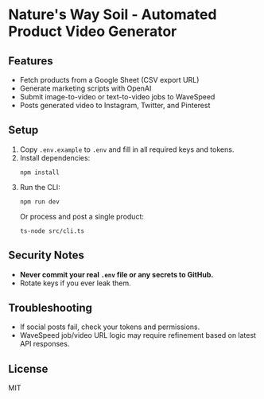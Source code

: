 # Nature's Way Soil - Automated Product Video Generator

## Features
- Fetch products from a Google Sheet (CSV export URL)
- Generate marketing scripts with OpenAI
- Submit image-to-video or text-to-video jobs to WaveSpeed
- Posts generated video to Instagram, Twitter, and Pinterest

## Setup

1. Copy `.env.example` to `.env` and fill in all required keys and tokens.
2. Install dependencies:
   ```
   npm install
   ```
3. Run the CLI:
   ```
   npm run dev
   ```
   Or process and post a single product:
   ```
   ts-node src/cli.ts
   ```

## Security Notes

- **Never commit your real `.env` file or any secrets to GitHub.**
- Rotate keys if you ever leak them.

## Troubleshooting

- If social posts fail, check your tokens and permissions.
- WaveSpeed job/video URL logic may require refinement based on latest API responses.

## License

MIT